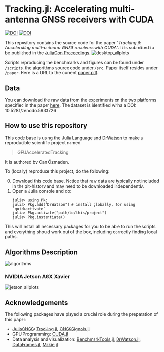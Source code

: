 # Tracking.jl: Accelerating multi-antenna GNSS receivers with CUDA


[![DOI](https://zenodo.org/badge/438278321.svg)](https://zenodo.org/badge/latestdoi/438278321)
[![DOI](https://zenodo.org/badge/DOI/10.5281/zenodo.5933726.svg)](https://doi.org/10.5281/zenodo.5933726)

This repository contains the source code for the paper *"Tracking.jl: Accelerating multi-antenna GNSS receivers with CUDA"*. It is submitted to be published in the [JuliaCon Proceedings](https://proceedings.juliacon.org/).
![desktop_allplots](https://user-images.githubusercontent.com/33359548/151870105-af00d1da-38bf-4e0d-aa53-7aa3c3b5a2e9.svg)

Scripts reproducing the benchmarks and figures can be found under `/scripts`, the algorithms source code under `/src`. Paper itself resides under `/paper`. Here is a URL to the current [paper.pdf](https://github.com/ozmaden/GPUAcceleratedTracking/blob/master/paper/paper.pdf).

## Data
You can download the raw data from the experiments on the two platforms specified in the paper [here](https://zenodo.org/record/5933726). 
The dataset is identified witha a DOI: 10.5281/zenodo.5933726

## How to use this repository
This code base is using the Julia Language and [DrWatson](https://juliadynamics.github.io/DrWatson.jl/stable/)
to make a reproducible scientific project named
> GPUAcceleratedTracking

It is authored by Can Özmaden.

To (locally) reproduce this project, do the following:

0. Download this code base. Notice that raw data are typically not included in the
   git-history and may need to be downloaded independently.
1. Open a Julia console and do:
   ```
   julia> using Pkg
   julia> Pkg.add("DrWatson") # install globally, for using `quickactivate`
   julia> Pkg.activate("path/to/this/project")
   julia> Pkg.instantiate()
   ```

This will install all necessary packages for you to be able to run the scripts and
everything should work out of the box, including correctly finding local paths.

## Algorithms Description
![algorithms](https://user-images.githubusercontent.com/33359548/151870213-4a71e15a-b288-4a75-ba19-e435a9b5296e.svg)

###  NVIDIA Jetson AGX Xavier
![jetson_allplots](https://user-images.githubusercontent.com/33359548/151870294-15d61608-64e9-4271-8ea7-e30c3af64fea.svg)

## Acknowledgements
The following packages have played a crucial role during the preparation of this paper:
* [JuliaGNSS](https://github.com/JuliaGNSS): [Tracking.jl](https://github.com/JuliaGNSS/Tracking.jl), [GNSSSignals.jl](https://github.com/JuliaGNSS/GNSSSignals.jl)
* GPU Programming: [CUDA.jl](https://github.com/JuliaGPU/CUDA.jl)
* Data analysis and visualization: [BenchmarkTools.jl](https://github.com/JuliaCI/BenchmarkTools.jl), [DrWatson.jl](https://github.com/JuliaDynamics/DrWatson.jl), [DataFrames.jl](https://github.com/JuliaData/DataFrames.jl), [Makie.jl](https://github.com/JuliaPlots/Makie.jl)
